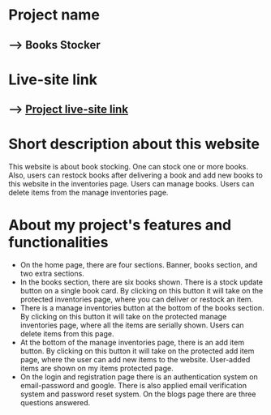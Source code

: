 # Project name

## --> Books Stocker

# Live-site link

## --> [Project live-site link](https://project-warehouse-manage-52c58.web.app/)

# Short description about this website

This website is about book stocking. One can stock one or more books. Also, users can restock books after delivering a book and add new books to this website in the inventories page. Users can manage books. Users can delete items from the manage inventories page.

# About my project's features and functionalities

* On the home page, there are four sections. Banner, books section, and two extra sections.
* In the books section, there are six books shown. There is a stock update button on a single book card. By clicking on this button it will take on the protected inventories page, where you can deliver or restock an item.
* There is a manage inventories button at the bottom of the books section. By clicking on this button it will take on the protected manage inventories page, where all the items are serially shown. Users can delete items from this page.
* At the bottom of the manage inventories page, there is an add item button. By clicking on this button it will take on the protected add item page, where the user can add new items to the website. User-added items are shown on my items protected page.
* On the login and registration page there is an authentication system on email-password and google. There is also applied email verification system and password reset system. On the blogs page there are three questions answered.
